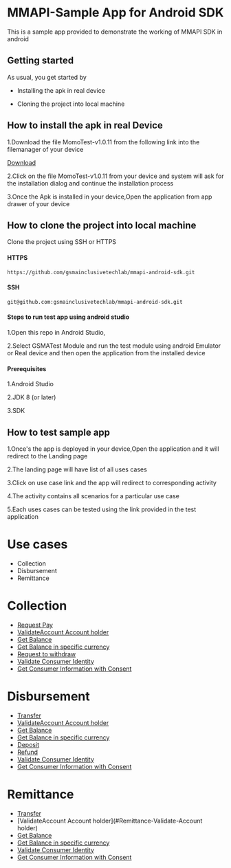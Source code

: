 

# MMAPI-Sample App for Android SDK

This is a sample app provided to demonstrate the working of MMAPI SDK in android

## Getting started

As usual, you get started by 

* Installing  the apk in real device

* Cloning the project into local machine



## How  to install the apk in real Device

1.Download the file MomoTest-v1.0.11 from the following link into the filemanager of your  device
 
[Download](../release/MomoTest-v1.0.11.apk)


2.Click on the file MomoTest-v1.0.11 from your device and system will ask for the installation dialog and continue the installation process

3.Once the Apk is installed in your device,Open the application from app drawer of your device 


## How to clone the project into local machine


Clone the project using SSH or HTTPS 

#### HTTPS

```
https://github.com/gsmainclusivetechlab/mmapi-android-sdk.git

```

#### SSH  

```
git@github.com:gsmainclusivetechlab/mmapi-android-sdk.git

```

#### Steps to run test app using android studio

1.Open this repo in Android Studio,

2.Select GSMATest Module and run the test module using android Emulator or Real device and then open the application from the installed device


#### Prerequisites

1.Android Studio 

2.JDK 8 (or later)

3.SDK

## How to test sample app

1.Once's the app is deployed in your device,Open the application and it will redirect to the Landing page

2.The landing page will have list of all uses cases

3.Click on use case link and the app will redirect to corresponding activity

4.The activity contains all scenarios for a particular use case

5.Each uses cases can be tested using the link  provided in the test application

# Use cases

* Collection
* Disbursement
* Remittance


# Collection

* [Request Pay](#Collection-Request-Pay)
* [ValidateAccount Account holder](#Collection-ValidateAccount-Account-holder)
* [Get Balance](#Collection-Get-Balance)
* [Get Balance in specific currency](#Collection-Get-Balance-in-specific-currency)
* [Request to withdraw](#Collection-Request-to-withdraw)
* [Validate Consumer Identity](#Collection-Validate-Consumer-Identity)
* [Get Consumer Information with Consent](#Get-Consumer-Information-with-Consent)	

# Disbursement

* [Transfer](#Disbursement-Transfer)
* [ValidateAccount Account holder](#Disbursement-ValidateAccount-Account-holder)
* [Get Balance](#Disbursement-Get-Balance)
* [Get Balance in specific currency](#Disbursement-Get-Balance-in-specific-currency)
* [Deposit](#Disbursement-Deposit)
* [Refund](#Disbursement-Refund)
* [Validate Consumer Identity](#Disbursement-Validate-Consumer-Identity)
* [Get Consumer Information with Consent](#Disbursement-Get-Consumer-Information-with-Consent)	


# Remittance

* [Transfer](#Remittance-Transfer)
* [ValidateAccount Account holder](#Remittance-Validate-Account holder)
* [Get Balance](#Remittance-Get-Balance)
* [Get Balance in specific currency](#Remittance-Get-Balance-in-specific-currency)
* [Validate Consumer Identity](#Remittance-Validate-Consumer-Identity)
* [Get Consumer Information with Consent](#Remittance-Get-Consumer-Information-with-Consent)	

<a href="Collection-Request-Pay"></a>



















